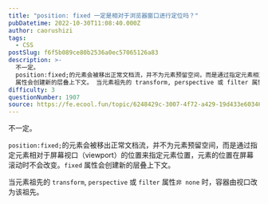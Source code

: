 ```yaml
---
title: "position: fixed 一定是相对于浏览器窗口进行定位吗？"
pubDatetime: 2022-10-30T11:08:40.000Z
author: caorushizi
tags:
  - CSS
postSlug: f6f5b089ce80b2536a0ec57065126a83
description: >-
  不一定。
  position:fixed;的元素会被移出正常文档流，并不为元素预留空间，而是通过指定元素相对于屏幕视口（viewport）的位置来指定元素位置，元素的位置在屏幕滚动时不会改变。fixed
  属性会创建新的层叠上下文。 当元素祖先的 transform, perspective 或 filter 属性非 none 时，容器由视口改为该祖先。
difficulty: 3
questionNumber: 1907
source: https://fe.ecool.fun/topic/6248429c-3007-4f72-a429-19d433e60346
---
```


不一定。

`position:fixed;`的元素会被移出正常文档流，并不为元素预留空间，而是通过指定元素相对于屏幕视口（viewport）的位置来指定元素位置，元素的位置在屏幕滚动时不会改变。`fixed` 属性会创建新的层叠上下文。

当元素祖先的 `transform`, `perspective` 或 `filter` 属性`非 none` 时，容器由视口改为该祖先。
